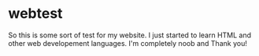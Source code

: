 # webtest 

So this is some sort of test for my website.
I just started to learn HTML and other web developement languages.
I'm completely noob and Thank you!
